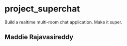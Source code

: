 # project_superchat
Build a realtime multi-room chat application. Make it super.

## Maddie Rajavasireddy
